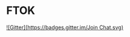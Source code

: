 # FTOK
[![Gitter](https://badges.gitter.im/Join Chat.svg)](https://gitter.im/EquaI1ty/FTOK?utm_source=badge&utm_medium=badge&utm_campaign=pr-badge&utm_content=badge)